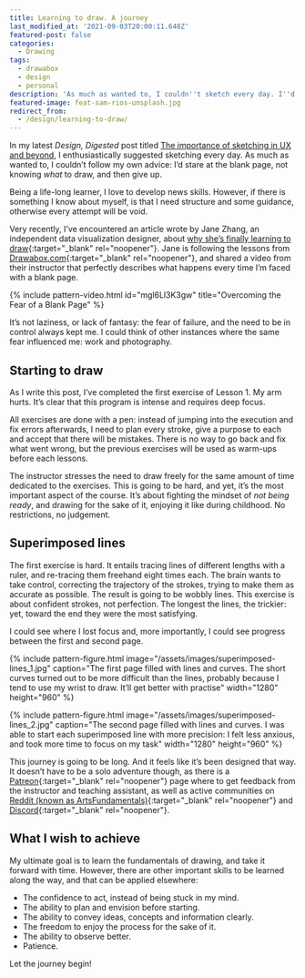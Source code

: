 ```yaml
---
title: Learning to draw. A journey
last_modified_at: '2021-09-03T20:00:11.648Z'
featured-post: false
categories:
  - Drawing
tags:
  - drawabox
  - design
  - personal
description: 'As much as wanted to, I couldn''t sketch every day. I''d stare at the blank page, not knowing what to draw, and then give up. So I started a new journey.'
featured-image: feat-sam-rios-unsplash.jpg
redirect_from:
  - /design/learning-to-draw/
---
```

<p class="lead">In my latest <em>Design, Digested</em> post titled <a href="{{ site.url }}design-digested/importance-of-sketching-in-ux/">The importance of sketching in UX and beyond</a>, I enthusiastically suggested sketching every day.  As much as wanted to, I couldn’t follow my own advice: I’d stare at the blank page, not knowing <em>what</em> to draw, and then give up.</p>

<!--more-->

Being a life-long learner, I love to develop news skills. However, if there is something I know about myself, is that I need structure and some guidance, otherwise every attempt will be void.

Very recently, I’ve encountered an article wrote by Jane Zhang, an independent data visualization designer, about [why she’s finally learning to draw](https://janezhang.ca/posts/why-im-learning-to-draw/){:target="_blank" rel="noopener"}. Jane is following the lessons from [Drawabox.com](https://drawabox.com/){:target="_blank" rel="noopener"}, and shared a video from their instructor that perfectly describes what happens every time I’m faced with a blank page.

{% include pattern-video.html id="mgl6Ll3K3gw" title="Overcoming the Fear of a Blank Page" %}

It’s not laziness, or lack of fantasy: the fear of failure, and the need to be in control always kept me. I could think of other instances where the same fear influenced me: work and photography.

## Starting to draw

As I write this post, I’ve completed the first exercise of Lesson 1. My arm hurts. It’s clear that this program is intense and requires deep focus.

All exercises are done with a pen: instead of jumping into the execution and fix errors afterwards, I need to plan every stroke, give a purpose to each and accept that there will be mistakes. There is no way to go back and fix what went wrong, but the previous exercises will be used as warm-ups before each lessons.

The instructor stresses the need to draw freely for the same amount of time dedicated to the exercises. This is going to be hard, and yet, it’s the most important aspect of the course. It’s about fighting the mindset of _not being ready_, and drawing for the sake of it, enjoying it like during childhood. No restrictions, no judgement.

## Superimposed lines

The first exercise is hard. It entails tracing lines of different lengths with a ruler, and re-tracing them freehand eight times each. The brain wants to take control, correcting the trajectory of the strokes, trying to make them as accurate as possible. The result is going to be wobbly lines. This exercise is about confident strokes, not perfection. The longest the lines, the trickier: yet, toward the end they were the most satisfying.

I could see where I lost focus and, more importantly, I could see progress between the first and second page.

{% include pattern-figure.html image="/assets/images/superimposed-lines_1.jpg" caption="The first page filled with lines and curves. The short curves turned out to be more difficult than the lines, probably because I tend to use my wrist to draw. It’ll get better with practise" width="1280" height="960" %}

{% include pattern-figure.html image="/assets/images/superimposed-lines_2.jpg" caption="The second page filled with lines and curves. I was able to start each superimposed line with more precision: I felt less anxious, and took more time to focus on my task" width="1280" height="960" %}

This journey is going to be long. And it feels like it’s been designed that way. It doesn’t have to be a solo adventure though, as there is a [Patreon](https://patreon.com/uncomfortable){:target="_blank" rel="noopener"} page where to get feedback from the instructor and teaching assistant, as well as active communities on [Reddit (known as ArtsFundamentals)](https://reddit.com/r/ArtFundamentals){:target="_blank" rel="noopener"} and [Discord](https://discord.gg/FtSS4hhqSu){:target="_blank" rel="noopener"}.

## What I wish to achieve

My ultimate goal is to learn the fundamentals of drawing, and take it forward with time. However, there are other important skills to be learned along the way, and that can be applied elsewhere:

<ul class="smd-ul">
<li>The confidence to act, instead of being stuck in my mind.</li>
<li>The ability to plan and envision before starting.</li>
<li>The ability to convey ideas, concepts and information clearly.</li>
<li>The freedom to enjoy the process for the sake of it.</li>
<li>The ability to observe better.</li>
<li>Patience.</li>
</ul>

Let the journey begin!

<!-- <small>Photo by [Sam Rios](https://unsplash.com/@samr1os_official){:target="_blank" rel="noopener"} on Unsplash</small> -->
